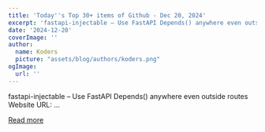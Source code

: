 ```yaml
---
title: 'Today''s Top 30+ items of Github - Dec 20, 2024'
excerpt: 'fastapi-injectable – Use FastAPI Depends() anywhere even outside routes  Website URL: ...'
date: '2024-12-20'
coverImage: ''
author:
  name: Koders
  picture: "assets/blog/authors/koders.png"
ogImage:
  url: ''
---
```


fastapi-injectable – Use FastAPI Depends() anywhere even outside routes  Website URL: ...

[Read more](https://dev.to/gittech/todays-top-30-items-of-github-dec-20-2024-4l54)

